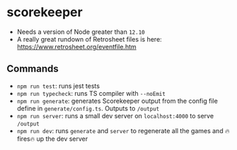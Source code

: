 # scorekeeper

- Needs a version of Node greater than `12.10`
- A really great rundown of Retrosheet files is here: https://www.retrosheet.org/eventfile.htm

## Commands

- `npm run test`: runs jest tests
- `npm run typecheck`: runs TS compiler with `--noEmit`
- `npm run generate`: generates Scorekeeper output from the config file define in `generate/config.ts`. Outputs to `/output`
- `npm run server`: runs a small dev server on `localhost:4000` to serve `/output`
- `npm run dev`: runs `generate` and `server` to regenerate all the games and 🔥fires🔥  up the dev server
